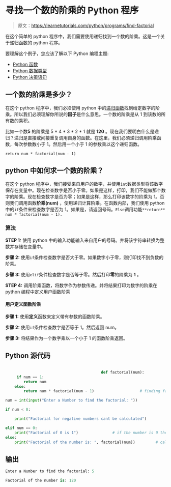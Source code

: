 # 寻找一个数的阶乘的 Python 程序

> 原文：<https://learnetutorials.com/python/programs/find-factorial>

在这个简单的 python 程序中，我们需要使用递归找到一个数的阶乘。这是一个关于递归函数的 python 程序。

要理解这个例子，您应该了解以下 Python 编程主题:

*   [Python 函数](../../python/python-functions-tutorials "Python Functions")
*   [Python 数据类型](../../python/python-datatypes "Datatypes in Python")
*   [Python 决策语句](../../python/decision-making-statements "Python decision making statements")

## 一个数的阶乘是多少？

在这个 python 程序中，我们必须使用 python 中的[递归函数](../../python/python-functions-tutorials "recursion in python")找到给定数字的阶乘。所以我们必须理解你所说的**因子**是什么意思。一个数的阶乘是从 1 到该数的所有数的乘积。

比如一个数**5** 的阶乘是 5 * 4 * 3 * 2 * 1 就是 **120** 。现在我们要明白什么是递归？递归是直接或间接重复调用自身的函数。在这里，我们必须递归调用阶乘函数，每次参数数小于 1。然后用一个小于 1 的参数乘以这个递归函数。

`return num * factorial(num - 1)`

## python 中如何求一个数的阶乘？

在这个 python 程序中，我们接受来自用户的数字，并使用`int`数据类型将该数字保存在变量中。现在检查数字是否小于零。如果是这样，打印，我们不能做那个数字的阶乘。现在检查数字是否为零；如果是这样，那么打印该数字的阶乘为 1。否则我们调用函数**阶乘(num)** ，使用递归计算阶乘。在函数内部，我们使用 python 中的`if`条件来检查数字是否为 1。如果是，请返回号码。`Else`调用功能`**return** num * factorial(num - 1).`

### 算法

**STEP 1:** 使用 python 中的输入功能输入来自用户的号码。并将该字符串转换为整数并存储在变量中。

**步骤 2:** 使用`if`条件检查数字是否大于零。如果数字小于零，则打印找不到负数的阶乘。

**步骤 3:** 使用`elif`条件检查数字是否等于零。然后打印**零**的阶乘为 **1** 。

**STEP 4:** 调用阶乘函数，将数字作为参数传递。并将结果打印为数字的阶乘在 python 编程中定义用户函数阶乘

#### 用户定义函数**阶乘**

**步骤 1:** 使用**定义**函数来定义带有参数的函数阶乘。

**步骤 2:** 使用`if`条件检查数字是否等于 1。然后返回 num。

**步骤 3:** 将结果作为一个数字乘以一个小于 1 的函数阶乘返回。

## Python 源代码

```py

                                          def factorial(num):                         # recursive function that call itself to find the factorial of the number
     if num == 1:
        return num
    else:
        return num * factorial(num - 1)                    # finding factorial by multiplying number with factorial of that number less than one, 

num = int(input("Enter a Number to find the factorial: "))                 # accept a number in python using input function

if num < 0:

    print("Factorial for negative numbers cant be calculated")                    # check the number is negative or not and print cannot find factorial for negative numbers

elif num == 0:
    print("Factorial of 0 is 1")               # if the number is 0 then print factorial of number 0 is 1
else:
    print("Factorial of the number is: ", factorial(num))         # calling the factorial function using number as parameter

```

## 输出

```py
Enter a Number to find the factorial: 5

Factorial of the number is: 120
```